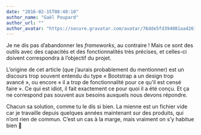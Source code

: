 ```yaml
---
date: "2016-02-15T08:48:10"
author_name: "Gaël Poupard"
author_url: ""
author_avatar: "https://secure.gravatar.com/avatar/76dde5fd394081aa4261802372fe2e33?s=48&d=mm&r=g"
---
```

Je ne dis pas dʼabandonner les _frameworks_, au contraire ! Mais ce sont des outils avec des capacités et des fonctionnalités très précises, et celles-ci doivent correspondra à lʼobjectif du projet.

Lʼorigine de cet article (que jʼaurais probablement du mentionner) est un discours trop souvent entendu du type « Bootstrap a un design trop avancé », ou encore « il a trop de fonctionnalité pour ce quʼil est censé faire ». Ce qui est idiot, il fait exactement ce pour quoi il a été conçu. Et ça ne correspond pas souvent aux besoins auxquels nous devons répondre.

Chacun sa solution, comme tu le dis si bien. La mienne est un fichier vide car je travaille depuis quelques années maintenant sur des produits, qui nʼont rien de commun. Cʼest un cas à la marge, mais vraiment on sʼy habitue bien 🙂